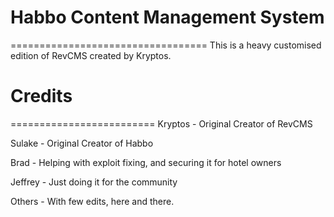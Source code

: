 # Habbo Content Management System
==================================
This is a heavy customised edition of RevCMS created by Kryptos. 
# Credits
=========================
Kryptos - Original Creator of RevCMS 

Sulake - Original Creator of Habbo

Brad - Helping with exploit fixing, and securing it for hotel owners

Jeffrey - Just doing it for the community

Others - With few edits, here and there.
